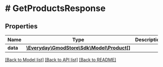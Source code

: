 # # GetProductsResponse

## Properties

Name | Type | Description | Notes
------------ | ------------- | ------------- | -------------
**data** | [**\Everyday\GmodStore\Sdk\Model\Product[]**](Product.md) |  |

[[Back to Model list]](../../README.md#models) [[Back to API list]](../../README.md#endpoints) [[Back to README]](../../README.md)
